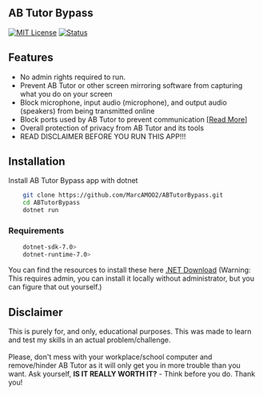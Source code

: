 
## AB Tutor Bypass



[![MIT License](https://img.shields.io/badge/License-MIT-green.svg)](https://choosealicense.com/licenses/mit/) 
[![Status](https://img.shields.io/badge/Status-Functional-yellow.svg)]()




## Features

- No admin rights required to run.
- Prevent AB Tutor or other screen mirroring software from capturing what you do on your screen
- Block microphone, input audio (microphone), and output audio (speakers) from being transmitted online
- Block ports used by AB Tutor to prevent communication [[Read More](https://github.com/MarcAMOO2/ABTutorBypass/tree/main/faq)]
- Overall protection of privacy from AB Tutor and its tools
- READ DISCLAIMER BEFORE YOU RUN THIS APP!!!



## Installation

Install AB Tutor Bypass app with dotnet

```bash
    git clone https://github.com/MarcAMOO2/ABTutorBypass.git
    cd ABTutorBypass
    dotnet run
```
### Requirements
```bash
    dotnet-sdk-7.0>
    dotnet-runtime-7.0>
```
You can find the resources to install these here [.NET Download](https://dotnet.microsoft.com/en-us/download) (Warning: This requires admin, you can install it locally without administrator, but you can figure that out yourself.)

    
## Disclaimer

This is purely for, and only, educational purposes. This was made to learn and test my skills in an actual problem/challenge. \
\
Please, don't mess with your workplace/school computer and remove/hinder AB Tutor as it will only get you in more trouble than you want. Ask yourself, **IS IT REALLY WORTH IT?** - Think before you do. Thank you!
